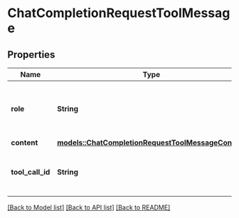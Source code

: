 # ChatCompletionRequestToolMessage

## Properties

Name | Type | Description | Notes
------------ | ------------- | ------------- | -------------
**role** | **String** | The role of the messages author, in this case `tool`. | 
**content** | [**models::ChatCompletionRequestToolMessageContent**](ChatCompletionRequestToolMessage_content.md) |  | 
**tool_call_id** | **String** | Tool call that this message is responding to. | 

[[Back to Model list]](../README.md#documentation-for-models) [[Back to API list]](../README.md#documentation-for-api-endpoints) [[Back to README]](../README.md)


